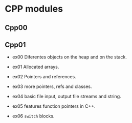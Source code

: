 # CPP modules

## Cpp00

## Cpp01

-	ex00 Diferentes objects on the heap and on the stack.
-	ex01 Allocated arrays.
-	ex02 Pointers and references.
-	ex03 more pointers, refs and classes.
-	ex04 basic file input, output file streams and string.

-	ex05 features function pointers in C++.
-	ex06 ``switch`` blocks.

